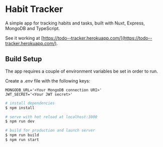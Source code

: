 # Habit Tracker

A simple app for tracking habits and tasks, built with Nuxt, Express, MongoDB and TypeScript.

See it working at [https://todo--tracker.herokuapp.com/](https://todo--tracker.herokuapp.com/).

## Build Setup

The app requires a couple of environment variables be set in order to run.

Create a *.env* file with the following keys:

```
MONGODB_URL='<Your MongoDB connection URI>'
JWT_SECRET='<Your JWT secret>'
```

```bash
# install dependencies
$ npm install

# serve with hot reload at localhost:3000
$ npm run dev

# build for production and launch server
$ npm run build
$ npm run start
```
